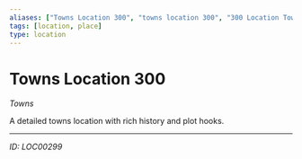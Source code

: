 ```yaml
---
aliases: ["Towns Location 300", "towns location 300", "300 Location Towns"]
tags: [location, place]
type: location
---
```


# Towns Location 300

*Towns*

A detailed towns location with rich history and plot hooks.

---
*ID: LOC00299*